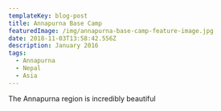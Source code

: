 ```yaml
---
templateKey: blog-post
title: Annapurna Base Camp
featuredImage: /img/annapurna-base-camp-feature-image.jpg
date: 2018-11-03T13:58:42.556Z
description: January 2016
tags:
  - Annapurna
  - Nepal
  - Asia
---
```

The Annapurna region is incredibly beautiful
